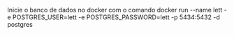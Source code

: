 
Inicie o banco de dados no docker com o comando
docker run --name lett -e POSTGRES_USER=lett -e POSTGRES_PASSWORD=lett -p 5434:5432 -d postgres
